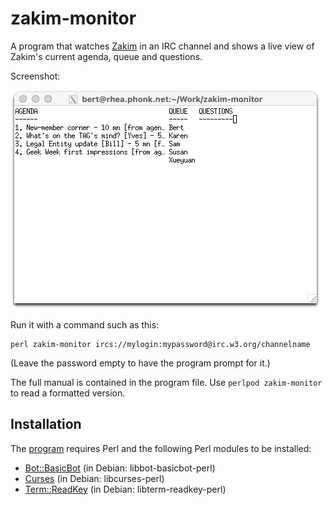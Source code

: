 # zakim-monitor
A program that watches [Zakim](https://www.w3.org/2001/12/zakim-irc-bot.html) in an IRC channel and shows a live view of Zakim's current agenda, queue and questions.

Screenshot:

<img alt="Screenshot of zakim-monitor running in an xterm" src="screenshot-curses.png" style="width: 496px">

Run it with a command such as this:

    perl zakim-monitor ircs://mylogin:mypassword@irc.w3.org/channelname

(Leave the password empty to have the program prompt for it.)

The full manual is contained in the program file. Use `perlpod zakim-monitor` to read a formatted version.

## Installation
The [program](zakim-monitor) requires Perl and the following Perl modules to be installed:
* [Bot::BasicBot](https://metacpan.org/pod/Bot::BasicBot) (in Debian: libbot-basicbot-perl)
* [Curses](https://metacpan.org/pod/Curses) (in Debian: libcurses-perl)
* [Term::ReadKey](https://metacpan.org/pod/Term::ReadKey) (in Debian: libterm-readkey-perl)
